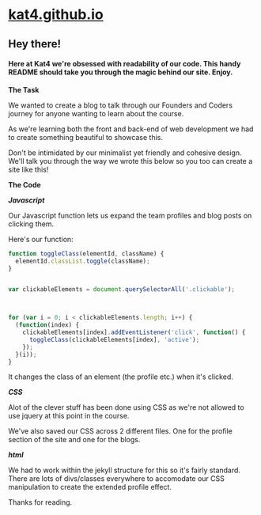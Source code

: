 # [kat4.github.io](http://kat4.github.io/)

## Hey there!
#### Here at Kat4 we're obsessed with readability of our code. This handy README should take you through the magic behind our site. Enjoy.

**The Task**

We wanted to create a blog to talk through our Founders and Coders journey for anyone wanting to learn about the course.

As we're learning both the front and back-end of web development we had to create something beautiful to showcase this.

Don't be intimidated by our minimalist yet friendly and cohesive design. We'll talk you through the way we wrote this below so you too can create a site like this!

**The Code**

***Javascript***

Our Javascript function lets us expand the team profiles and blog posts on clicking them.

Here's our function:

```javascript
function toggleClass(elementId, className) {
  elementId.classList.toggle(className);
}


var clickableElements = document.querySelectorAll('.clickable');



for (var i = 0; i < clickableElements.length; i++) {
  (function(index) {
    clickableElements[index].addEventListener('click', function() {
      toggleClass(clickableElements[index], 'active');
    });
  }(i));
}

```
It changes the class of an element (the profile etc.) when it's clicked.

***CSS***

Alot of the clever stuff has been done using CSS as we're not allowed to use jquery at this point in the course.

We've also saved our CSS across 2 different files. One for the profile section of the site and one for the blogs.

***html***

We had to work within the jekyll structure for this so it's fairly standard. There are lots of divs/classes everywhere to accomodate our CSS manipulation to create the extended profile effect.

Thanks for reading.
